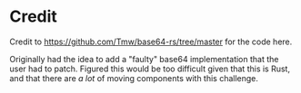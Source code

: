 # Credit

Credit to https://github.com/Tmw/base64-rs/tree/master for the code here. 

Originally had the idea to add a "faulty" base64 implementation that the user had to patch.
Figured this would be too difficult given that this is Rust, and that there are 
_a lot_ of moving components with this challenge.


